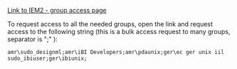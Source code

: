 [Link to IEM2 - group access page](http://iem2.intel.com/GroupManagement/RequestGroupAccess.aspx)

To request access to all the needed groups, open the link and request access to the following string (this is a bulk access request to many groups, separator is ";" ):

```
amr\sudo_designml;amr\iBI Developers;amr\pdaunix;ger\ec ger unix iil sudo_ibiuser;ger\ibiunix;
```